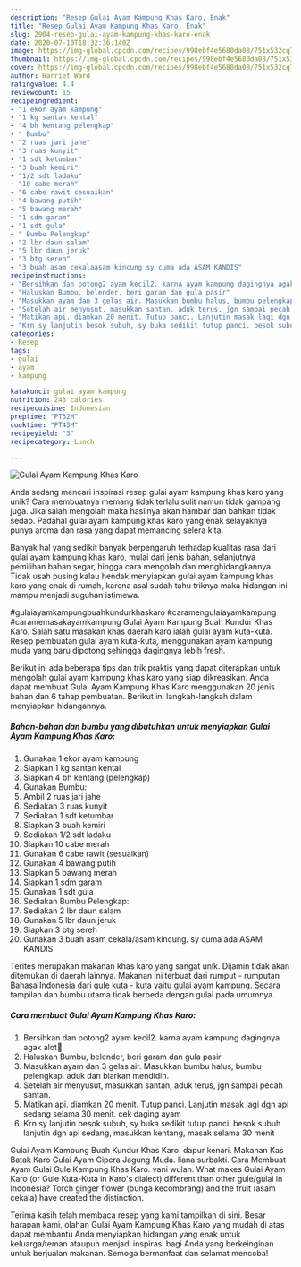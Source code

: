```yaml
---
description: "Resep Gulai Ayam Kampung Khas Karo, Enak"
title: "Resep Gulai Ayam Kampung Khas Karo, Enak"
slug: 2904-resep-gulai-ayam-kampung-khas-karo-enak
date: 2020-07-10T18:32:36.140Z
image: https://img-global.cpcdn.com/recipes/998ebf4e5680da08/751x532cq70/gulai-ayam-kampung-khas-karo-foto-resep-utama.jpg
thumbnail: https://img-global.cpcdn.com/recipes/998ebf4e5680da08/751x532cq70/gulai-ayam-kampung-khas-karo-foto-resep-utama.jpg
cover: https://img-global.cpcdn.com/recipes/998ebf4e5680da08/751x532cq70/gulai-ayam-kampung-khas-karo-foto-resep-utama.jpg
author: Harriet Ward
ratingvalue: 4.4
reviewcount: 15
recipeingredient:
- "1 ekor ayam kampung"
- "1 kg santan kental"
- "4 bh kentang pelengkap"
- " Bumbu"
- "2 ruas jari jahe"
- "3 ruas kunyit"
- "1 sdt ketumbar"
- "3 buah kemiri"
- "1/2 sdt ladaku"
- "10 cabe merah"
- "6 cabe rawit sesuaikan"
- "4 bawang putih"
- "5 bawang merah"
- "1 sdm garam"
- "1 sdt gula"
- " Bumbu Pelengkap"
- "2 lbr daun salam"
- "5 lbr daun jeruk"
- "3 btg sereh"
- "3 buah asam cekalaasam kincung sy cuma ada ASAM KANDIS"
recipeinstructions:
- "Bersihkan dan potong2 ayam kecil2. karna ayam kampung dagingnya agak alot🤗"
- "Haluskan Bumbu, belender, beri garam dan gula pasir"
- "Masukkan ayam dan 3 gelas air. Masukkan bumbu halus, bumbu pelengkap. aduk dan biarkan mendidih."
- "Setelah air menyusut, masukkan santan, aduk terus, jgn sampai pecah santan."
- "Matikan api. diamkan 20 menit. Tutup panci. Lanjutin masak lagi dgn api sedang selama 30 menit. cek daging ayam"
- "Krn sy lanjutin besok subuh, sy buka sedikit tutup panci. besok subuh lanjutin dgn api sedang, masukkan kentang, masak selama 30 menit"
categories:
- Resep
tags:
- gulai
- ayam
- kampung

katakunci: gulai ayam kampung 
nutrition: 243 calories
recipecuisine: Indonesian
preptime: "PT32M"
cooktime: "PT43M"
recipeyield: "3"
recipecategory: Lunch

---
```



![Gulai Ayam Kampung Khas Karo](https://img-global.cpcdn.com/recipes/998ebf4e5680da08/751x532cq70/gulai-ayam-kampung-khas-karo-foto-resep-utama.jpg)

Anda sedang mencari inspirasi resep gulai ayam kampung khas karo yang unik? Cara membuatnya memang tidak terlalu sulit namun tidak gampang juga. Jika salah mengolah maka hasilnya akan hambar dan bahkan tidak sedap. Padahal gulai ayam kampung khas karo yang enak selayaknya punya aroma dan rasa yang dapat memancing selera kita.

Banyak hal yang sedikit banyak berpengaruh terhadap kualitas rasa dari gulai ayam kampung khas karo, mulai dari jenis bahan, selanjutnya pemilihan bahan segar, hingga cara mengolah dan menghidangkannya. Tidak usah pusing kalau hendak menyiapkan gulai ayam kampung khas karo yang enak di rumah, karena asal sudah tahu triknya maka hidangan ini mampu menjadi suguhan istimewa.

#gulaiayamkampungbuahkundurkhaskaro #caramengulaiayamkampung #caramemasakayamkampung Gulai Ayam Kampung Buah Kundur Khas Karo. Salah satu masakan khas daerah karo ialah gulai ayam kuta-kuta. Resep pembuatan gulai ayam kuta-kuta, menggunakan ayam kampung muda yang baru dipotong sehingga dagingnya lebih fresh.


Berikut ini ada beberapa tips dan trik praktis yang dapat diterapkan untuk mengolah gulai ayam kampung khas karo yang siap dikreasikan. Anda dapat membuat Gulai Ayam Kampung Khas Karo menggunakan 20 jenis bahan dan 6 tahap pembuatan. Berikut ini langkah-langkah dalam menyiapkan hidangannya.

<!--inarticleads1-->

##### Bahan-bahan dan bumbu yang dibutuhkan untuk menyiapkan Gulai Ayam Kampung Khas Karo:

1. Gunakan 1 ekor ayam kampung
1. Siapkan 1 kg santan kental
1. Siapkan 4 bh kentang (pelengkap)
1. Gunakan  Bumbu:
1. Ambil 2 ruas jari jahe
1. Sediakan 3 ruas kunyit
1. Sediakan 1 sdt ketumbar
1. Siapkan 3 buah kemiri
1. Sediakan 1/2 sdt ladaku
1. Siapkan 10 cabe merah
1. Gunakan 6 cabe rawit (sesuaikan)
1. Gunakan 4 bawang putih
1. Siapkan 5 bawang merah
1. Siapkan 1 sdm garam
1. Gunakan 1 sdt gula
1. Sediakan  Bumbu Pelengkap:
1. Sediakan 2 lbr daun salam
1. Gunakan 5 lbr daun jeruk
1. Siapkan 3 btg sereh
1. Gunakan 3 buah asam cekala/asam kincung. sy cuma ada ASAM KANDIS


Terites merupakan makanan khas karo yang sangat unik. Dijamin tidak akan ditemukan di daerah lainnya. Makanan ini terbuat dari rumput - rumputan Bahasa Indonesia dari gule kuta - kuta yaitu gulai ayam kampung. Secara tampilan dan bumbu utama tidak berbeda dengan gulai pada umumnya. 

<!--inarticleads2-->

##### Cara membuat Gulai Ayam Kampung Khas Karo:

1. Bersihkan dan potong2 ayam kecil2. karna ayam kampung dagingnya agak alot🤗
1. Haluskan Bumbu, belender, beri garam dan gula pasir
1. Masukkan ayam dan 3 gelas air. Masukkan bumbu halus, bumbu pelengkap. aduk dan biarkan mendidih.
1. Setelah air menyusut, masukkan santan, aduk terus, jgn sampai pecah santan.
1. Matikan api. diamkan 20 menit. Tutup panci. Lanjutin masak lagi dgn api sedang selama 30 menit. cek daging ayam
1. Krn sy lanjutin besok subuh, sy buka sedikit tutup panci. besok subuh lanjutin dgn api sedang, masukkan kentang, masak selama 30 menit


Gulai Ayam Kampung Buah Kundur Khas Karo. dapur kenari. Makanan Kas Batak Karo Gulai Ayam Cipera Jagung Muda. liana surbakti. Cara Membuat Ayam Gulai Gule Kampung Khas Karo. vani wulan. What makes Gulai Ayam Karo (or Gule Kuta-Kuta in Karo&#39;s dialect) different than other gule/gulai in Indonesia? Torch ginger flower (bunga kecombrang) and the fruit (asam cekala) have created the distinction. 

Terima kasih telah membaca resep yang kami tampilkan di sini. Besar harapan kami, olahan Gulai Ayam Kampung Khas Karo yang mudah di atas dapat membantu Anda menyiapkan hidangan yang enak untuk keluarga/teman ataupun menjadi inspirasi bagi Anda yang berkeinginan untuk berjualan makanan. Semoga bermanfaat dan selamat mencoba!
